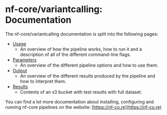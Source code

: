 # nf-core/variantcalling: Documentation

The nf-core/variantcalling documentation is split into the following pages:

- [Usage](usage.md)
  - An overview of how the pipeline works, how to run it and a description of all of the different command-line flags.
- [Parameters](parameters.md)
  - An overview of the different pipeline options and how to use them.
- [Output](output.md)
  - An overview of the different results produced by the pipeline and how to interpret them.
- [Results](results.md)
  - Contents of an s3 bucket with test results with full dataset.

You can find a lot more documentation about installing, configuring and running nf-core pipelines on the website: [https://nf-co.re](https://nf-co.re)
